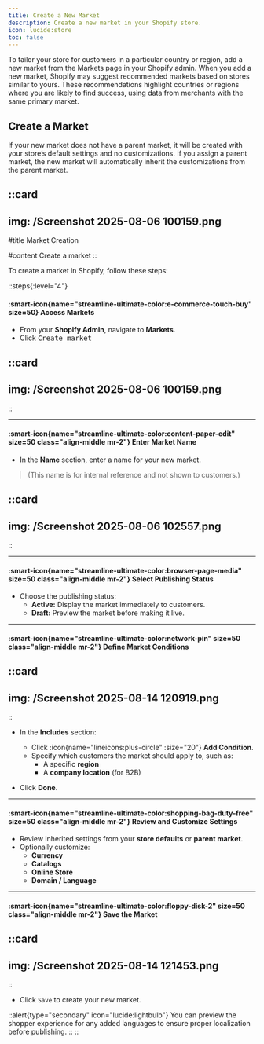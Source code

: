 ```yaml
---
title: Create a New Market
description: Create a new market in your Shopify store.
icon: lucide:store
toc: false
---
```


To tailor your store for customers in a particular country or region, add a new market from the Markets page in your Shopify admin. 
When you add a new market, Shopify may suggest recommended markets based on stores similar to yours. These recommendations highlight countries or regions where you are likely to find success, using data from merchants with the same primary market.

## Create a Market

If your new market does not have a parent market, it will be created with your store’s default settings and no customizations. If you assign a parent market, the new market will automatically inherit the customizations from the parent market.

::card
---
img: /Screenshot 2025-08-06 100159.png
---
#title
Market Creation

#content
Create a market
::

To create a market in Shopify, follow these steps:

::steps{:level="4"}

#### :smart-icon{name="streamline-ultimate-color:e-commerce-touch-buy" size=50} Access Markets  

- From your **Shopify Admin**, navigate to **Markets**.
- Click <kbd class="min-h-7.5 inline-flex justify-center items-center py-1 px-1.5 bg-white border border-gray-200 font-JetBrains Mono text-sm text-gray-800 shadow-[0px_2px_0px_0px_rgba(0,0,0,0.08)] dark:bg-neutral-900 dark:border-neutral-700 dark:text-neutral-200 dark:shadow-[0px_2px_0px_0px_rgba(255,255,255,0.1)] rounded-md">
    Create market
  </kbd>

::card
---
img: /Screenshot 2025-08-06 100159.png
---
::

---

#### :smart-icon{name="streamline-ultimate-color:content-paper-edit" size=50 class="align-middle mr-2"} Enter Market Name  

- In the **Name** section, enter a name for your new market.  
> (This name is for internal reference and not shown to customers.) 

::card
---
img: /Screenshot 2025-08-06 102557.png
---
::

---

#### :smart-icon{name="streamline-ultimate-color:browser-page-media" size=50 class="align-middle mr-2"} Select Publishing Status  

- Choose the publishing status:
  - **Active:** Display the market immediately to customers.
  - **Draft:** Preview the market before making it live.

---

#### :smart-icon{name="streamline-ultimate-color:network-pin" size=50 class="align-middle mr-2"} Define Market Conditions  

::card
---
img: /Screenshot 2025-08-14 120919.png
---
::

- In the **Includes** section:
  - Click :icon{name="lineicons:plus-circle" :size="20"} **Add Condition**.
  - Specify which customers the market should apply to, such as:
    - A specific **region**
    - A **company location** (for B2B)


- Click **Done**.

---

#### :smart-icon{name="streamline-ultimate-color:shopping-bag-duty-free" size=50 class="align-middle mr-2"} Review and Customize Settings  

- Review inherited settings from your **store defaults** or **parent market**.
- Optionally customize:
  - **Currency**
  - **Catalogs**
  - **Online Store**
  - **Domain / Language**

---

#### :smart-icon{name="streamline-ultimate-color:floppy-disk-2" size=50 class="align-middle mr-2"} Save the Market  

::card
---
img: /Screenshot 2025-08-14 121453.png
---
::

- Click `Save` to create your new market.

::alert{type="secondary" icon="lucide:lightbulb"}
You can preview the shopper experience for any added languages to ensure proper localization before publishing.
::
::


